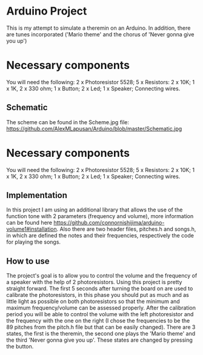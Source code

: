 ﻿
# Arduino Project

This is my attempt to simulate a theremin on an Arduino. In addition, there are tunes incorporated ('Mario theme' and the chorus of 'Never gonna give you up')

# Necessary components
You will need the following:
2 x Photoresistor 5528;
5 x Resistors: 2 x 10K; 1 x 1K, 2 x 330 ohm;
1 x Button;
2 x Led;
1 x Speaker;
Connecting wires.

## Schematic
The scheme can be found in the Scheme.jpg file:
https://github.com/AlexMLapusan/Arduino/blob/master/Schematic.jpg

# Necessary components
You will need the following:
2 x Photoresistor 5528;  5 x Resistors: 2 x 10K;  1 x 1K, 2 x 330 ohm;
1 x Button;
2 x Led;
1 x Speaker;
Connecting wires.

## Implementation
In this project I am using an additional library that allows the use of the function tone with 2 parameters (frequency and volume), more information can be found here https://github.com/connornishijima/arduino-volume1#installation. 
Also there are two header files, pitches.h and songs.h, in which are defined the notes and their frequencies, respectively the code for playing the songs.

## How to use
The project's goal is to allow you to control the volume and the frequency of a speaker with the help of 2 photoresistors.
Using this project is pretty straight forward. The first 5 seconds after turning the board on are used to calibrate the photoresistors, in this phase you should put as much and as little light as possible on both photoresistors so that the minimum and maximum frequency/volume can be assessed properly.
After the calibration period you will be able to control the volume with the left photoresistor and the frequency with the one on the right (I chose the frequencies to be the 89 pitches from the pitch.h file but that can be easily changed).
There are 3 states, the first is the theremin, the second one plays the 'Mario theme' and the third 'Never gonna give you up'. These states are changed by pressing the button. 
